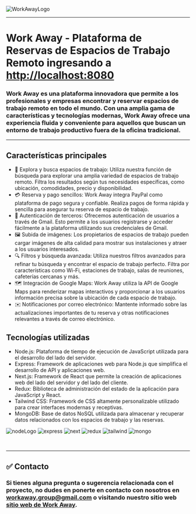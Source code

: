 
![WorkAwayLogo](https://firebasestorage.googleapis.com/v0/b/workaway-23f70.appspot.com/o/logo.png?alt=media&token=09710848-ef34-4548-aacd-74392bcb676e)

---

# Work Away  - Plataforma de Reservas de Espacios de Trabajo Remoto ingresando a <http://localhost:8080>


### Work Away es una plataforma innovadora que permite a los profesionales y empresas encontrar y reservar espacios de trabajo remoto en todo el mundo. Con una amplia gama de características y tecnologías modernas, Work Away ofrece una experiencia fluida y conveniente para aquellos que buscan un entorno de trabajo productivo fuera de la oficina tradicional.
---

## Características principales


<div class="hide ">

- 🔎 Explora y busca espacios de trabajo: Utiliza nuestra función de búsqueda para explorar una amplia variedad de espacios de trabajo remoto. Filtra los resultados según tus necesidades específicas, como ubicación, comodidades, precio y disponibilidad.
- 💳 Reserva y pago sencillos: Work Away integra PayPal como plataforma de pago segura y confiable. Realiza pagos de forma rápida y sencilla para asegurar tu reserva de espacio de trabajo.
- 📲 Autenticación de terceros: Ofrecemos autenticación de usuarios a través de Gmail. Esto permite a los usuarios registrarse y acceder fácilmente a la plataforma utilizando sus credenciales de Gmail.
- 🖼️  Subida de imágenes: Los propietarios de espacios de trabajo pueden cargar imágenes de alta calidad para mostrar sus instalaciones y atraer a los usuarios interesados.
- 🔍 Filtros y búsqueda avanzada: Utiliza nuestros filtros avanzados para refinar tu búsqueda y encontrar el espacio de trabajo perfecto. Filtra por características como Wi-Fi, estaciones de trabajo, salas de reuniones, cafeterías cercanas y más.
- 🗺️ Integración de Google Maps: Work Away utiliza la API de Google Maps para renderizar mapas interactivos y proporcionar a los usuarios información precisa sobre la ubicación de cada espacio de trabajo.
- ✉️ Notificaciones por correo electrónico: Mantente informado sobre las actualizaciones importantes de tu reserva y otras notificaciones relevantes a través de correo electrónico.


</div>
 
## Tecnologías utilizadas

-   Node.js: Plataforma de tiempo de ejecución de JavaScript utilizada para el desarrollo del lado del servidor.
-   Express: Framework de aplicaciones web para Node.js que simplifica el desarrollo de API y aplicaciones web.
-   Next.js: Framework de React que permite la creación de aplicaciones web del lado del servidor y del lado del cliente.
-   Redux: Biblioteca de administración del estado de la aplicación para JavaScript y React.
-   Tailwind CSS: Framework de CSS altamente personalizable utilizado para crear interfaces modernas y receptivas.
-   MongoDB: Base de datos NoSQL utilizada para almacenar y recuperar datos relacionados con los espacios de trabajo y las reservas.

![nodeLogo](https://img.icons8.com/color/48/000000/nodejs.png) ![express](https://img.icons8.com/?size=48&id=2ZOaTclOqD4q&format=png) ![next](https://img.icons8.com/color/48/000000/next.png) ![redux](https://img.icons8.com/color/48/000000/redux.png)
![tailwind](https://img.icons8.com/?size=48&id=x7XMNGh2vdqA&format=png)
![mongo](https://img.icons8.com/color/48/000000/mongodb.png)

</br >

---

## **✅ Contacto**

### Si tienes alguna pregunta o sugerencia relacionada con el proyecto, no dudes en ponerte en contacto con nosotros en workaway.group@gmail.com o visitando nuestro sitio web [sitio web de Work Away](http://workaway.com).